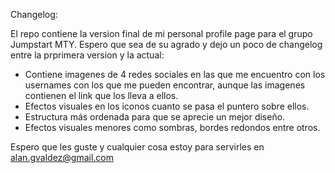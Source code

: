 Changelog:

El repo contiene la version final de mi personal profile page para el grupo Jumpstart MTY. Espero que sea de su agrado y dejo un poco de changelog entre la prprimera version y la actual:

* Contiene imagenes de 4 redes sociales en las que me encuentro con los usernames con los que me pueden encontrar, aunque las imagenes contienen el link que los lleva a ellos.
* Efectos visuales en los iconos cuanto se pasa el puntero sobre ellos.
* Estructura más ordenada para que se aprecie un mejor diseño.
* Efectos visuales menores como sombras, bordes redondos entre otros.

Espero que les guste y cualquier cosa estoy para servirles en alan.gvaldez@gmail.com
